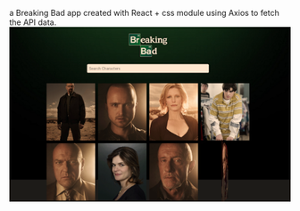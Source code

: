 a Breaking Bad app created with React + css module
using Axios to fetch the API data.
![Screenshot of the site](./screenshots/25.breaking-bad-600.png)
